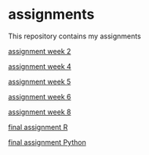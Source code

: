 # assignments
This repository contains my assignments

[assignment week 2](https://github.com/DS117/assignments/blob/master/Assignment_week_2(1).ipynb)

[assignment week 4](https://github.com/DS117/assignments/blob/master/Assignment_week_4%20(1).ipynb)

[assignment week 5](https://github.com/DS117/assignments/blob/master/Assignment_week_5.ipynb)

[assignment week 6](https://github.com/DS117/assignments/blob/master/assignment4(1).ipynb)

[assignment week 8](https://github.com/DS117/assignments/blob/master/assignment5(1).ipynb)

[final assignment R](https://github.com/DS117/assignments/blob/master/resit%2Bexam%2Bexercise%2BDone.ipynb)

[final assignment Python](https://github.com/DS117/assignments/blob/master/Final_Assignment_Python_Done.ipynb)
